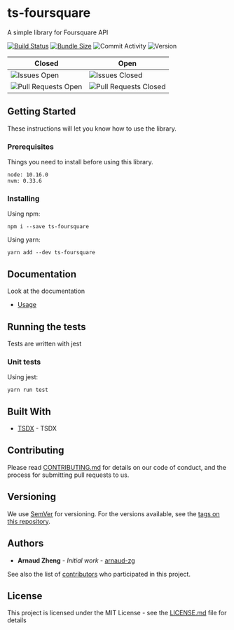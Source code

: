# ts-foursquare

A simple library for Foursquare API

[![Build Status](https://travis-ci.org/arnaud-zg/ts-foursquare.svg?branch=develop)](https://travis-ci.org/arnaud-zg/ts-foursquare)
[![Bundle Size](https://badgen.net/bundlephobia/min/ts-foursquare)](https://bundlephobia.com/result?p=ts-foursquare)
![Commit Activity](https://img.shields.io/github/commit-activity/m/arnaud-zg/ts-foursquare)
![Version](https://img.shields.io/npm/v/ts-foursquare)

| Closed | Open |
|-|-|
| ![Issues Open](https://img.shields.io/github/issues-closed/arnaud-zg/ts-foursquare) | ![Issues Closed](https://img.shields.io/github/issues/arnaud-zg/ts-foursquare) |
| ![Pull Requests Open](https://img.shields.io/github/issues-pr-closed/arnaud-zg/ts-foursquare) | ![Pull Requests Closed](https://img.shields.io/github/issues-pr/arnaud-zg/ts-foursquare) |

## Getting Started

These instructions will let you know how to use the library.

### Prerequisites

Things you need to install before using this library.

```shell
node: 10.16.0
nvm: 0.33.6
```

### Installing

Using npm:

```shell
npm i --save ts-foursquare
```

Using yarn:

```shell
yarn add --dev ts-foursquare
```

## Documentation

Look at the documentation

* [Usage](./doc/usage.md)

## Running the tests

Tests are written with jest

### Unit tests

Using jest:

```shell
yarn run test
```

## Built With

* [TSDX](https://github.com/palmerhq/tsdx) - TSDX

## Contributing

Please read [CONTRIBUTING.md](https://gist.github.com/PurpleBooth/b24679402957c63ec426) for details on our code of conduct, and the process for submitting pull requests to us.

## Versioning

We use [SemVer](http://semver.org/) for versioning. For the versions available, see the [tags on this repository](https://github.com/arnaud-zg/ts-foursquare/tags).

## Authors

* **Arnaud Zheng** - *Initial work* - [arnaud-zg](https://github.com/arnaud-zg)

See also the list of [contributors](https://github.com/arnaud-zg/ts-foursquare/graphs/contributors) who participated in this project.

## License

This project is licensed under the MIT License - see the [LICENSE.md](LICENSE.md) file for details
